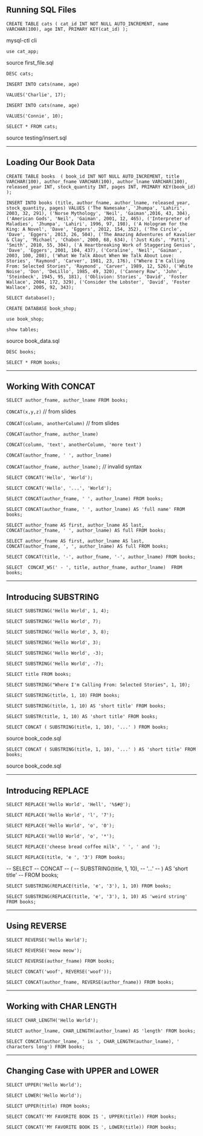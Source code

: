 
## Running SQL Files

`CREATE TABLE cats
    (
        cat_id INT NOT NULL AUTO_INCREMENT,
        name VARCHAR(100),
        age INT,
        PRIMARY KEY(cat_id)
    );`


<p>  mysql-ctl cli  </p>

`use cat_app;`

<p> source first_file.sql  </p> 

`DESC cats;`

`INSERT INTO cats(name, age)`

`VALUES('Charlie', 17);`

`INSERT INTO cats(name, age)`

`VALUES('Connie', 10);`

`SELECT * FROM cats;`

<p> source testing/insert.sql  </p>

<hr>

## Loading Our Book Data


`CREATE TABLE books 
    (
        book_id INT NOT NULL AUTO_INCREMENT,
        title VARCHAR(100),
        author_fname VARCHAR(100),
        author_lname VARCHAR(100),
        released_year INT,
        stock_quantity INT,
        pages INT,
        PRIMARY KEY(book_id)
    );`



`INSERT INTO books (title, author_fname, author_lname, released_year, stock_quantity, pages)
VALUES
('The Namesake', 'Jhumpa', 'Lahiri', 2003, 32, 291),
('Norse Mythology', 'Neil', 'Gaiman',2016, 43, 304),
('American Gods', 'Neil', 'Gaiman', 2001, 12, 465),
('Interpreter of Maladies', 'Jhumpa', 'Lahiri', 1996, 97, 198),
('A Hologram for the King: A Novel', 'Dave', 'Eggers', 2012, 154, 352),
('The Circle', 'Dave', 'Eggers', 2013, 26, 504),
('The Amazing Adventures of Kavalier & Clay', 'Michael', 'Chabon', 2000, 68, 634),
('Just Kids', 'Patti', 'Smith', 2010, 55, 304),
('A Heartbreaking Work of Staggering Genius', 'Dave', 'Eggers', 2001, 104, 437),
('Coraline', 'Neil', 'Gaiman', 2003, 100, 208),
('What We Talk About When We Talk About Love: Stories', 'Raymond', 'Carver', 1981, 23, 176),
("Where I'm Calling From: Selected Stories", 'Raymond', 'Carver', 1989, 12, 526),
('White Noise', 'Don', 'DeLillo', 1985, 49, 320),
('Cannery Row', 'John', 'Steinbeck', 1945, 95, 181),
('Oblivion: Stories', 'David', 'Foster Wallace', 2004, 172, 329),
('Consider the Lobster', 'David', 'Foster Wallace', 2005, 92, 343);`


`SELECT database();`

`CREATE DATABASE book_shop;`

`use book_shop;`

`show tables;`

<p>  source book_data.sql  </p>

`DESC books;`

`SELECT * FROM books;`

<hr>

## Working With CONCAT

`SELECT author_fname, author_lname FROM books;`

`CONCAT(x,y,z)` // from slides

`CONCAT(column, anotherColumn)` // from slides

`CONCAT(author_fname, author_lname)`

`CONCAT(column, 'text', anotherColumn, 'more text')`

`CONCAT(author_fname, ' ', author_lname)`

`CONCAT(author_fname, author_lname);` // invalid syntax

`SELECT CONCAT('Hello', 'World');`

`SELECT CONCAT('Hello', '...', 'World');`

`SELECT
  CONCAT(author_fname, ' ', author_lname)
FROM books;`

`SELECT
  CONCAT(author_fname, ' ', author_lname)
  AS 'full name'
FROM books;`

`SELECT author_fname AS first, author_lname AS last, 
  CONCAT(author_fname, ' ', author_lname) AS full
FROM books;`

`SELECT author_fname AS first, author_lname AS last, 
  CONCAT(author_fname, ', ', author_lname) AS full
FROM books;`

`SELECT CONCAT(title, '-', author_fname, '-', author_lname) FROM books;`

`SELECT 
    CONCAT_WS(' - ', title, author_fname, author_lname) 
FROM books;`


<hr>

## Introducing SUBSTRING

`SELECT SUBSTRING('Hello World', 1, 4);`

`SELECT SUBSTRING('Hello World', 7);`

`SELECT SUBSTRING('Hello World', 3, 8);`

`SELECT SUBSTRING('Hello World', 3);`

`SELECT SUBSTRING('Hello World', -3);`

`SELECT SUBSTRING('Hello World', -7);`

`SELECT title FROM books;`

`SELECT SUBSTRING("Where I'm Calling From: Selected Stories", 1, 10);`

`SELECT SUBSTRING(title, 1, 10) FROM books;`

`SELECT SUBSTRING(title, 1, 10) AS 'short title' FROM books;`

`SELECT SUBSTR(title, 1, 10) AS 'short title' FROM books;`

`SELECT CONCAT
    (
        SUBSTRING(title, 1, 10),
        '...'
    )
FROM books;`

<p> source book_code.sql  </p>

`SELECT CONCAT
    (
        SUBSTRING(title, 1, 10),
        '...'
    ) AS 'short title'
FROM books;`

<p> source book_code.sql  </p> 

<hr>

## Introducing REPLACE

`SELECT REPLACE('Hello World', 'Hell', '%$#@');`

`SELECT REPLACE('Hello World', 'l', '7');`

`SELECT REPLACE('Hello World', 'o', '0');`

`SELECT REPLACE('HellO World', 'o', '*');`

`SELECT
  REPLACE('cheese bread coffee milk', ' ', ' and ');`

`SELECT REPLACE(title, 'e ', '3') FROM books;`

-- SELECT
--    CONCAT
--    (
--        SUBSTRING(title, 1, 10),
--        '...'
--    ) AS 'short title'
-- FROM books;

`SELECT
    SUBSTRING(REPLACE(title, 'e', '3'), 1, 10)
FROM books;`

`SELECT
    SUBSTRING(REPLACE(title, 'e', '3'), 1, 10) AS 'weird string'
FROM books;`

<hr>



## Using REVERSE


`SELECT REVERSE('Hello World');`

`SELECT REVERSE('meow meow');`

`SELECT REVERSE(author_fname) FROM books;`

`SELECT CONCAT('woof', REVERSE('woof'));`

`SELECT CONCAT(author_fname, REVERSE(author_fname)) FROM books;`

<hr>

## Working with CHAR LENGTH

`SELECT CHAR_LENGTH('Hello World');`

`SELECT author_lname, CHAR_LENGTH(author_lname) AS 'length' FROM books;`

`SELECT CONCAT(author_lname, ' is ', CHAR_LENGTH(author_lname), ' characters long') FROM books;`

<hr>

## Changing Case with UPPER and LOWER

`SELECT UPPER('Hello World');`

`SELECT LOWER('Hello World');`

`SELECT UPPER(title) FROM books;`

`SELECT CONCAT('MY FAVORITE BOOK IS ', UPPER(title)) FROM books;`

`SELECT CONCAT('MY FAVORITE BOOK IS ', LOWER(title)) FROM books;`




